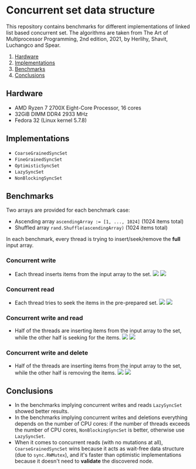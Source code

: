 # Concurrent set data structure 
This repository contains benchmarks for different implementations of linked list based concurrent set. 
The algorithms are taken from The Art of Multiprocessor Programming, 2nd edition, 2021, by Herlihy, Shavit, Luchangco and Spear.

1. [Hardware](#Hardware)
2. [Implementations](#Implementations)
3. [Benchmarks](#Benchmarks)
4. [Conclusions](#Conclusions)

## Hardware
- AMD Ryzen 7 2700X Eight-Core Processor, 16 cores
- 32GiB DIMM DDR4 2933 MHz
- Fedora 32 (Linux kernel 5.7.8)

## Implementations

- `CoarseGrainedSyncSet`
- `FineGrainedSyncSet`
- `OptimisticSyncSet`
- `LazySyncSet`
- `NonBlockingSyncSet`

## Benchmarks

Two arrays are provided for each benchmark case:

- Ascending array `ascendingArray := [1, ..., 1024]` (1024 items total)
- Shuffled array `rand.Shuffle(ascendingArray)` (1024 items total)

In each benchmark, every thread is trying to insert/seek/remove the **full** input array.

### Concurrent write
- Each thread inserts items from the input array to the set.
![](report/insert_ascending_array.svg)
![](report/insert_shuffled_array.svg)

### Concurrent read 
- Each thread tries to seek the items in the pre-prepared set.
![](report/contains_ascending_array.svg)
![](report/contains_shuffled_array.svg)
  
### Concurrent write and read
- Half of the threads are inserting items from the input array to the set, while the other half is seeking for the items.
![](report/insert_and_contains_ascending_array.svg)
![](report/insert_and_contains_shuffled_array.svg)

### Concurrent write and delete
- Half of the threads are inserting items from the input array to the set, while the other half is removing the items.
![](report/insert_and_remove_ascending_array.svg)
![](report/insert_and_remove_shuffled_array.svg)
  
## Conclusions

* In the benchmarks implying concurrent writes and reads `LazySyncSet` showed better results. 
* In the benchmarks implying concurrent writes and deletions everything depends on the number of CPU cores: if the number of threads exceeds the number of CPU cores, `NonBlockingSyncSet` is better, otherwise use `LazySyncSet`.
* When it comes to concurrent reads (with no mutations at all), `CoarseGrainedSyncSet` wins because it acts as wait-free data structure (due to `sync.RWMutex`),
  and it's faster than optimistic implementations because it doesn't need to **validate** the discovered node.
